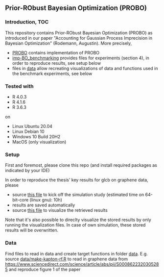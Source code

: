 ## Prior-RObust Bayesian Optimization (PROBO)


### Introduction, TOC
This repository contains Prior-RObust Bayesian Optimization (PROBO) as introduced in our paper "Accounting for Gaussian Process Imprecision in Bayesian Optimization" (Rodemann, Augustin). More precisely,

* [PROBO](PROBO) contains implementation of PROBO
* [imp-BO_benchmarking](imp-BO_benchmarking) provides files for experiments (section 4), in order to reproduce results, see setup below
* files in [data](data) allow recreating visualizations of data and functions used in the benchmark experiments, see below


### Tested with

- R 4.0.3
- R 4.1.6
- R 3.6.3

on
- Linux Ubuntu 20.04
- Linux Debian 10
- Windows 10 Build 20H2 
- MacOS (only visualization)


### Setup

First and foremost, please clone this repo (and install required packages as indicated by your IDE)

In order to reproduce the thesis' key results for glcb on graphene data, please 

* source [this file](imp-BO_benchmarking/imp-BO-kapton-benchmarking-glcb-graphene.R) to kick off the simulation study (estimated time on 64-bit-core (linux gnu): 10h)
* results are saved automatically
* source [this file](imp-BO_benchmarking/viz-glcb-all-comparisons.R) to visualize the retrieved results

Note that it's also possible to direclty visualize the stored results by only running the visualization files. In case of own simulation, these stored results will be overwritten.

### Data

Find files to read in data and create target functions in folder [data](data). 
E.g. source [data/make-kapton-rf.R](data/make-kapton-rf.R) to read in graphene data from https://www.sciencedirect.com/science/article/abs/pii/S0008622320305285 and reproduce figure 1 of the paper


